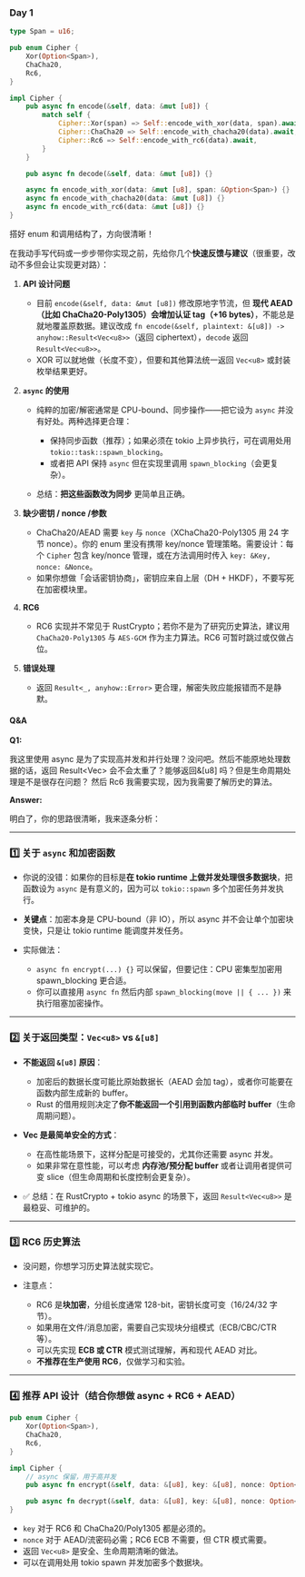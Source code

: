### Day 1

```rust
type Span = u16;

pub enum Cipher {
    Xor(Option<Span>),
    ChaCha20,
    Rc6,
}

impl Cipher {
    pub async fn encode(&self, data: &mut [u8]) {
        match self {
            Cipher::Xor(span) => Self::encode_with_xor(data, span).await,
            Cipher::ChaCha20 => Self::encode_with_chacha20(data).await,
            Cipher::Rc6 => Self::encode_with_rc6(data).await,
        }
    }

    pub async fn decode(&self, data: &mut [u8]) {}

    async fn encode_with_xor(data: &mut [u8], span: &Option<Span>) {}
    async fn encode_with_chacha20(data: &mut [u8]) {}
    async fn encode_with_rc6(data: &mut [u8]) {}
}
```

搭好 enum 和调用结构了，方向很清晰！

在我动手写代码或一步步带你实现之前，先给你几个**快速反馈与建议**（很重要，改动不多但会让实现更对路）：

1. **API 设计问题**

   * 目前 `encode(&self, data: &mut [u8])` 修改原地字节流，但 **现代 AEAD（比如 ChaCha20-Poly1305）会增加认证 tag（+16 bytes）**，不能总是就地覆盖原数据。建议改成 `fn encode(&self, plaintext: &[u8]) -> anyhow::Result<Vec<u8>>`（返回 ciphertext），`decode` 返回 `Result<Vec<u8>>`。
   * XOR 可以就地做（长度不变），但要和其他算法统一返回 `Vec<u8>` 或封装枚举结果更好。

2. **`async` 的使用**

   * 纯粹的加密/解密通常是 CPU-bound、同步操作——把它设为 `async` 并没有好处。两种选择更合理：

     * 保持同步函数（推荐）；如果必须在 tokio 上异步执行，可在调用处用 `tokio::task::spawn_blocking`。
     * 或者把 API 保持 `async` 但在实现里调用 `spawn_blocking`（会更复杂）。
   * 总结：**把这些函数改为同步** 更简单且正确。

3. **缺少密钥 / nonce /参数**

   * ChaCha20/AEAD 需要 `key` 与 `nonce`（XChaCha20-Poly1305 用 24 字节 nonce）。你的 enum 里没有携带 key/nonce 管理策略。需要设计：每个 `Cipher` 包含 key/nonce 管理，或在方法调用时传入 `key: &Key, nonce: &Nonce`。
   * 如果你想做「会话密钥协商」，密钥应来自上层（DH + HKDF），不要写死在加密模块里。

4. **RC6**

   * RC6 实现并不常见于 RustCrypto；若你不是为了研究历史算法，建议用 `ChaCha20-Poly1305` 与 `AES-GCM` 作为主力算法。RC6 可暂时跳过或仅做占位。

5. **错误处理**

   * 返回 `Result<_, anyhow::Error>` 更合理，解密失败应能报错而不是静默。

#### Q&A

**Q1:**

我这里使用 async 是为了实现高并发和并行处理？没问吧。然后不能原地处理数据的话，返回 Result<Vec<u8>> 会不会太重了？能够返回&[u8] 吗？但是生命周期处理是不是很存在问题？
然后 Rc6 我需要实现，因为我需要了解历史的算法。

**Answer:**

明白了，你的思路很清晰，我来逐条分析：

---

### 1️⃣ 关于 `async` 和加密函数

* 你说的没错：如果你的目标是**在 tokio runtime 上做并发处理很多数据块**，把函数设为 `async` 是有意义的，因为可以 `tokio::spawn` 多个加密任务并发执行。
* **关键点**：加密本身是 CPU-bound（非 IO），所以 async 并不会让单个加密块变快，只是让 tokio runtime 能调度并发任务。
* 实际做法：

  * `async fn encrypt(...) {}` 可以保留，但要记住：CPU 密集型加密用 spawn_blocking 更合适。
  * 你可以直接用 `async fn` 然后内部 `spawn_blocking(move || { ... })` 来执行阻塞加密操作。

---

### 2️⃣ 关于返回类型：`Vec<u8>` vs `&[u8]`

* **不能返回 `&[u8]` 原因**：

  * 加密后的数据长度可能比原始数据长（AEAD 会加 tag），或者你可能要在函数内部生成新的 buffer。
  * Rust 的借用规则决定了**你不能返回一个引用到函数内部临时 buffer**（生命周期问题）。
* **Vec<u8> 是最简单安全的方式**：

  * 在高性能场景下，这样分配是可接受的，尤其你还需要 async 并发。
  * 如果非常在意性能，可以考虑 **内存池/预分配 buffer** 或者让调用者提供可变 slice（但生命周期和长度控制会更复杂）。
* ✅ 总结：在 RustCrypto + tokio async 的场景下，返回 `Result<Vec<u8>>` 是最稳妥、可维护的。

---

### 3️⃣ RC6 历史算法

* 没问题，你想学习历史算法就实现它。
* 注意点：

  * RC6 是**块加密**，分组长度通常 128-bit，密钥长度可变（16/24/32 字节）。
  * 如果用在文件/消息加密，需要自己实现块分组模式（ECB/CBC/CTR 等）。
  * 可以先实现 **ECB 或 CTR** 模式测试理解，再和现代 AEAD 对比。
  * **不推荐在生产使用 RC6**，仅做学习和实验。

---

### 4️⃣ 推荐 API 设计（结合你想做 async + RC6 + AEAD）

```rust
pub enum Cipher {
    Xor(Option<Span>),
    ChaCha20,
    Rc6,
}

impl Cipher {
    // async 保留，用于高并发
    pub async fn encrypt(&self, data: &[u8], key: &[u8], nonce: Option<&[u8]>) -> anyhow::Result<Vec<u8>>;

    pub async fn decrypt(&self, data: &[u8], key: &[u8], nonce: Option<&[u8]>) -> anyhow::Result<Vec<u8>>;
}
```

* `key` 对于 RC6 和 ChaCha20/Poly1305 都是必须的。
* `nonce` 对于 AEAD/流密码必需；RC6 ECB 不需要，但 CTR 模式需要。
* 返回 `Vec<u8>` 是安全、生命周期清晰的做法。
* 可以在调用处用 tokio spawn 并发加密多个数据块。

